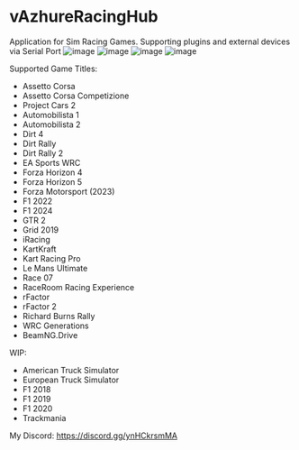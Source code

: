 # vAzhureRacingHub
Application for Sim Racing Games. Supporting plugins and external devices via Serial Port
![image](https://github.com/user-attachments/assets/778e9fbe-836b-4ef9-830a-57a4c90abdfd)
![image](https://github.com/user-attachments/assets/25a9a4de-d619-4ac3-b4f5-d022322f1c93)
![image](https://github.com/vazhure/vAzhureRacingHub/assets/124382776/854e9e48-29b4-4987-8002-dd5b09e4b3de)
![image](https://github.com/user-attachments/assets/c88f9783-8864-49a8-b4b5-195558c2527f)

Supported Game Titles:
* Assetto Corsa
* Assetto Corsa Competizione
* Project Cars 2
* Automobilista 1
* Automobilista 2
* Dirt 4
* Dirt Rally
* Dirt Rally 2
* EA Sports WRC
* Forza Horizon 4
* Forza Horizon 5
* Forza Motorsport (2023)
* F1 2022
* F1 2024
* GTR 2
* Grid 2019
* iRacing
* KartKraft
* Kart Racing Pro
* Le Mans Ultimate
* Race 07
* RaceRoom Racing Experience
* rFactor
* rFactor 2
* Richard Burns Rally
* WRC Generations
* BeamNG.Drive

WIP:
* American Truck Simulator
* European Truck Simulator
* F1 2018
* F1 2019
* F1 2020
* Trackmania

My Discord: https://discord.gg/ynHCkrsmMA
